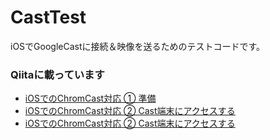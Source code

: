 # CastTest

iOSでGoogleCastに接続＆映像を送るためのテストコードです。

### Qiitaに載っています
* [iOSでのChromCast対応 ① 準備](http://qiita.com/ikemai/items/4eaa73df3811fe9bfdcc)
* [iOSでのChromCast対応 ② Cast端末にアクセスする](http://qiita.com/ikemai/items/8fb801812f10b9bca402)
* [iOSでのChromCast対応 ② Cast端末にアクセスする](http://qiita.com/ikemai/items/8fb801812f10b9bca402)
